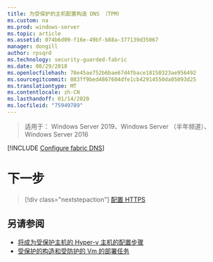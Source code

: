```yaml
---
title: 为受保护的主机配置构造 DNS （TPM）
ms.custom: na
ms.prod: windows-server
ms.topic: article
ms.assetid: 074b6d09-f16e-49bf-b88a-377139d35067
manager: dongill
author: rpsqrd
ms.technology: security-guarded-fabric
ms.date: 08/29/2018
ms.openlocfilehash: 78e45ae752b6bae67d4fbace18150323ae956492
ms.sourcegitcommit: 083ff9bed4867604dfe1cb42914550da05093d25
ms.translationtype: MT
ms.contentlocale: zh-CN
ms.lasthandoff: 01/14/2020
ms.locfileid: "75949789"
---
```

>适用于： Windows Server 2019、Windows Server （半年频道）、Windows Server 2016

[!INCLUDE [Configure fabric DNS](../../../includes/guarded-fabric-configure-fabric-dns.md)] 

# <a name="next-step"></a>下一步

> [!div class="nextstepaction"]
> [配置 HTTPS](guarded-fabric-configure-hgs-https.md)

## <a name="see-also"></a>另请参阅

- [将成为受保护主机的 Hyper-v 主机的配置步骤](guarded-fabric-configure-hgs-with-authorized-hyper-v-hosts.md)
- [受保护的构造和受防护的 Vm 的部署任务](guarded-fabric-deploying-hgs-overview.md#deployment-tasks-for-guarded-fabrics-and-shielded-vms)
